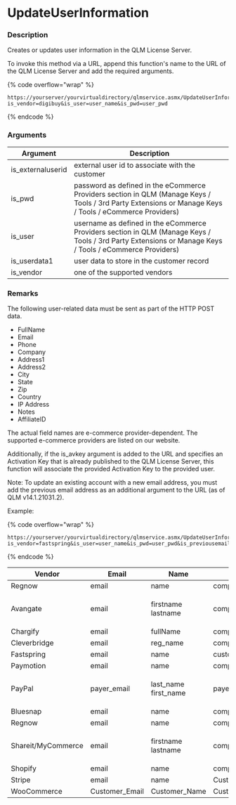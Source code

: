 # UpdateUserInformation

### Description

Creates or updates user information in the QLM License Server.

To invoke this method via a URL, append this function's name to the URL of the QLM License Server and add the required arguments.

{% code overflow="wrap" %}
```http
https://yourserver/yourvirtualdirectory/qlmservice.asmx/UpdateUserInformation?is_vendor=digibuy&is_user=user_name&is_pwd=user_pwd
```
{% endcode %}

### Arguments

| Argument           | Description                                                                                                                                             |
| ------------------ | ------------------------------------------------------------------------------------------------------------------------------------------------------- |
| is\_externaluserid | external user id to associate with the customer                                                                                                         |
| is\_pwd            | password as defined in the eCommerce Providers section in QLM (Manage Keys / Tools / 3rd Party Extensions or Manage Keys / Tools / eCommerce Providers) |
| is\_user           | username as defined in the eCommerce Providers section in QLM (Manage Keys / Tools / 3rd Party Extensions or Manage Keys / Tools / eCommerce Providers) |
| is\_userdata1      | user data to store in the customer record                                                                                                               |
| is\_vendor         | one of the supported vendors                                                                                                                            |

### Remarks

The following user-related data must be sent as part of the HTTP POST data.

* FullName
* Email
* Phone
* Company
* Address1
* Address2
* City
* State
* Zip
* Country
* IP Address
* Notes
* AffiliateID

The actual field names are e-commerce provider-dependent. The supported e-commerce providers are listed on our website.

Additionally, if the is\_avkey argument is added to the URL and specifies an Activation Key that is already published to the QLM License Server, this function will associate the provided Activation Key to the provided user.

Note: To update an existing account with a new email address, you must add the previous email address as an additional argument to the URL (as of QLM v14.1.21031.2).

Example:&#x20;

{% code overflow="wrap" %}
```http
https://yourserver/yourvirtualdirectory/qlmservice.asmx/UpdateUserInformation?is_vendor=fastspring&is_user=user_name&is_pwd=user_pwd&is_previousemail=tom@soraco.co
```
{% endcode %}



| Vendor             | Email           | Name                           | Company               | Address1           | Address2           | City           | State           | Zip               | Country                | Phone           |
| ------------------ | --------------- | ------------------------------ | --------------------- | ------------------ | ------------------ | -------------- | --------------- | ----------------- | ---------------------- | --------------- |
| Regnow             | email           | name                           | company               | addr1              | addr2              | city           | state           | zip               | country                | phone           |
| Avangate           | email           | <p>firstname<br>lastname</p>   | company               | addr1              | addr2              | city           | state           | zipcode           | country                | phone           |
| Chargify           | email           | fullName                       | company               | address1           | address2           | city           | state           | zip               | country                | phone           |
| Cleverbridge       | email           | reg\_name                      | company               | street             | street2            | city           | state           | zip               | country                | phone           |
| Fastspring         | email           | name                           | customercompany       | AddressStreet1     | AddressStreet2     | AddressCity    | AddressRegion   | AddressPostalCode | AddressCountry         | CustomerPhone   |
| Paymotion          | email           | name                           | company               | address1           | address2           | city           | region          | zip\_postal       | country                | Phone\_Number   |
| PayPal             | payer\_email    | <p>last_name<br>first_name</p> | payer\_business\_name | address\_street    | cust\_address2     | address\_city  | address\_state  | address\_zip      | address\_country\_code | cust\_phone     |
| Bluesnap           | email           | name                           | company               | addr1              | addr2              | city           | state           | zip               | country                | phone           |
| Regnow             | email           | name                           | company               | addr1              | addr2              | city           | state           | zip               | country                | phone           |
| Shareit/MyCommerce | email           | <p>firstname<br>lastname</p>   | company               | street             | addr2              | city           | state           | zip               | country                | phone           |
| Shopify            | email           | name                           | company               | address1           | address2           | city           | province        | zip               | country                | phone           |
| Stripe             | email           | name                           | CustomerCompany       | AddressStreet1     | AddressStreet2     | AddressCity    | AddressRegion   | AddressPostalCode | AddressCountry         | CustomerPhone   |
| WooCommerce        | Customer\_Email | Customer\_Name                 | Customer\_Company     | Customer\_Address1 | Customer\_Address2 | Customer\_City | Customer\_State | Customer\_Zip     | Customer\_Country      | Customer\_Phone |

